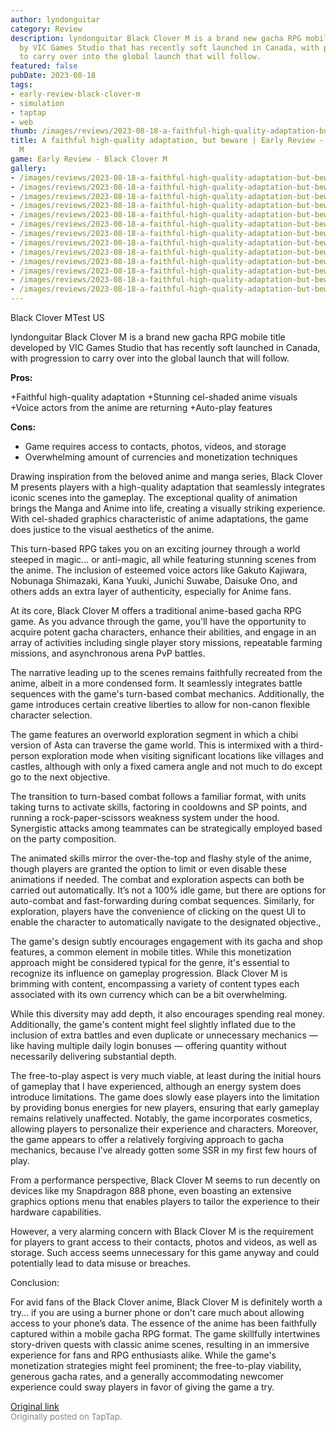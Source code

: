 ```yaml
---
author: lyndonguitar
category: Review
description: lyndonguitar Black Clover M is a brand new gacha RPG mobile title developed
  by VIC Games Studio that has recently soft launched in Canada, with progression
  to carry over into the global launch that will follow.
featured: false
pubDate: 2023-08-18
tags:
- early-review-black-clover-m
- simulation
- taptap
- web
thumb: /images/reviews/2023-08-18-a-faithful-high-quality-adaptation-but-beware--early-review---black-clover-m-0.avif
title: A faithful high-quality adaptation, but beware | Early Review - Black Clover
  M
game: Early Review - Black Clover M
gallery:
- /images/reviews/2023-08-18-a-faithful-high-quality-adaptation-but-beware--early-review---black-clover-m-0.avif
- /images/reviews/2023-08-18-a-faithful-high-quality-adaptation-but-beware--early-review---black-clover-m-1.avif
- /images/reviews/2023-08-18-a-faithful-high-quality-adaptation-but-beware--early-review---black-clover-m-2.avif
- /images/reviews/2023-08-18-a-faithful-high-quality-adaptation-but-beware--early-review---black-clover-m-3.avif
- /images/reviews/2023-08-18-a-faithful-high-quality-adaptation-but-beware--early-review---black-clover-m-4.avif
- /images/reviews/2023-08-18-a-faithful-high-quality-adaptation-but-beware--early-review---black-clover-m-5.avif
- /images/reviews/2023-08-18-a-faithful-high-quality-adaptation-but-beware--early-review---black-clover-m-6.avif
- /images/reviews/2023-08-18-a-faithful-high-quality-adaptation-but-beware--early-review---black-clover-m-7.avif
- /images/reviews/2023-08-18-a-faithful-high-quality-adaptation-but-beware--early-review---black-clover-m-8.avif
- /images/reviews/2023-08-18-a-faithful-high-quality-adaptation-but-beware--early-review---black-clover-m-9.avif
- /images/reviews/2023-08-18-a-faithful-high-quality-adaptation-but-beware--early-review---black-clover-m-10.avif
- /images/reviews/2023-08-18-a-faithful-high-quality-adaptation-but-beware--early-review---black-clover-m-11.avif
- /images/reviews/2023-08-18-a-faithful-high-quality-adaptation-but-beware--early-review---black-clover-m-12.avif
---
```

Black Clover MTest US

lyndonguitar
Black Clover M is a brand new gacha RPG mobile title developed by VIC Games Studio that has recently soft launched in Canada, with progression to carry over into the global launch that will follow.


**Pros:**


+Faithful high-quality adaptation
+Stunning cel-shaded anime visuals
+Voice actors from the anime are returning
+Auto-play features


**Cons:**
- Game requires access to contacts, photos, videos, and storage
- Overwhelming amount of currencies and monetization techniques


Drawing inspiration from the beloved anime and manga series, Black Clover M presents players with a high-quality adaptation that seamlessly integrates iconic scenes into the gameplay. The exceptional quality of animation brings the Manga and Anime into life, creating a visually striking experience. With cel-shaded graphics characteristic of anime adaptations, the game does justice to the visual aesthetics of the anime.

This turn-based RPG takes you on an exciting journey through a world steeped in magic… or anti-magic, all while featuring stunning scenes from the anime. The inclusion of esteemed voice actors like Gakuto Kajiwara, Nobunaga Shimazaki, Kana Yuuki, Junichi Suwabe, Daisuke Ono, and others adds an extra layer of authenticity, especially for Anime fans.

At its core, Black Clover M offers a traditional anime-based gacha RPG game. As you advance through the game, you'll have the opportunity to acquire potent gacha characters, enhance their abilities, and engage in an array of activities including single player story missions, repeatable farming missions, and asynchronous arena PvP battles.

The narrative leading up to the scenes remains faithfully recreated from the anime, albeit in a more condensed form. It seamlessly integrates battle sequences with the game's turn-based combat mechanics. Additionally, the game introduces certain creative liberties to allow for non-canon flexible character selection.

The game features an overworld exploration segment in which a chibi version of Asta can traverse the game world. This is intermixed with a third-person exploration mode when visiting significant locations like villages and castles, although with only a fixed camera angle and not much to do except go to the next objective.

The transition to turn-based combat follows a familiar format, with units taking turns to activate skills, factoring in cooldowns and SP points, and running a rock-paper-scissors weakness system under the hood. Synergistic attacks among teammates can be strategically employed based on the party composition.

The animated skills mirror the over-the-top and flashy style of the anime, though players are granted the option to limit or even disable these animations if needed. The combat and exploration aspects can both be carried out automatically.  It’s not a 100% idle game, but there are options for auto-combat and fast-forwarding during combat sequences. Similarly, for exploration, players have the convenience of clicking on the quest UI to enable the character to automatically navigate to the designated objective.,

The game's design subtly encourages engagement with its gacha and shop features, a common element in mobile titles. While this monetization approach might be considered typical for the genre, it's essential to recognize its influence on gameplay progression. Black Clover M is brimming with content, encompassing a variety of content types each associated with its own currency which can be a bit overwhelming.

While this diversity may add depth, it also encourages spending real money. Additionally, the game's content might feel slightly inflated due to the inclusion of extra battles and even duplicate or unnecessary mechanics — like having multiple daily login bonuses — offering quantity without necessarily delivering substantial depth.

The free-to-play aspect is very much viable, at least during the initial hours of gameplay that I have experienced, although an energy system does introduce limitations. The game does slowly ease players into the limitation by providing bonus energies for new players, ensuring that early gameplay remains relatively unaffected. Notably, the game incorporates cosmetics, allowing players to personalize their experience and characters. Moreover, the game appears to offer a relatively forgiving approach to gacha mechanics, because I’ve already gotten some SSR in my first few hours of play.

From a performance perspective, Black Clover M seems to run decently on devices like my Snapdragon 888 phone, even boasting an extensive graphics options menu that enables players to tailor the experience to their hardware capabilities.

However, a very alarming concern with Black Clover M is the requirement for players to grant access to their contacts, photos and videos, as well as storage. Such access seems unnecessary for this game anyway and could potentially lead to data misuse or breaches.

Conclusion:

For avid fans of the Black Clover anime, Black Clover M is definitely worth a try… if you are using a burner phone or don't care much about allowing access to your phone’s data. The essence of the anime has been faithfully captured within a mobile gacha RPG format. The game skillfully intertwines story-driven quests with classic anime scenes, resulting in an immersive experience for fans and RPG enthusiasts alike. While the game's monetization strategies might feel prominent; the free-to-play viability, generous gacha rates, and a generally accommodating newcomer experience could sway players in favor of giving the game a try.

[Original link](https://www.taptap.io/post/6155373)<br><span style="font-size: 0.95em; color: #888;">Originally posted on TapTap.</span>
